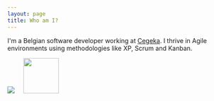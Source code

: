 ```yaml
---
layout: page
title: Who am I?
---
```


I'm a Belgian software developer working at [Cegeka](https://www.cegeka.com). 
I thrive in Agile environments using methodologies like XP, Scrum and Kanban.

<img src="{{ site.avatar }}" style="display:inline">
&nbsp;&nbsp;&nbsp;
<a href="https://twitter.com/TimDM1980"><img src="{{site.url}}/public/assets/Twitter_Logo_White_On_Blue.png" width="80px" style="display:inline"></a>